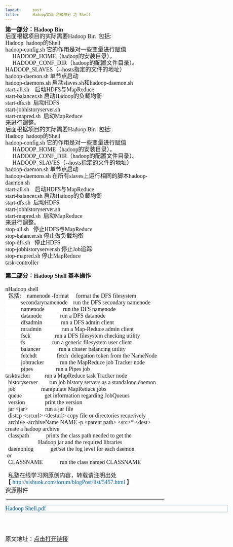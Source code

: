 ```yaml
---
layout:     post
title:      Hadoop实战-初级部分 之 Shell
---
```

<div id="article_content" class="article_content clearfix csdn-tracking-statistics" data-pid="blog" data-mod="popu_307" data-dsm="post">
								            <link rel="stylesheet" href="https://csdnimg.cn/release/phoenix/template/css/ck_htmledit_views-f76675cdea.css">
						<div class="htmledit_views" id="content_views">
                
<p></p>
<div class="div_content_text_all" style="border:0px;overflow:hidden;line-height:1.5em;">
<div class="O" style="border-width:0px;overflow:hidden;">
<div style="border-width:0px;overflow:hidden;">
<div class="O" style="border-width:0px;overflow:hidden;">
<div style="border-width:0px;overflow:hidden;"><span style="background-color:rgb(255,255,255);"><span style="font-family:'Comic Sans MS';font-size:18px;"><strong>第一部分：Hadoop Bin</strong></span></span></div>
<div style="border-width:0px;overflow:hidden;">
<div class="O" style="border-width:0px;overflow:hidden;">
<div style="border-width:0px;overflow:hidden;"><span style="background-color:rgb(255,255,255);"><span style="font-family:'Comic Sans MS';font-size:18px;">后面根据项目的实际需要Hadoop Bin  包括:</span></span></div>
<div style="border-width:0px;overflow:hidden;"><span style="background-color:rgb(255,255,255);"><span style="font-family:'Comic Sans MS';font-size:18px;">Hadoop  hadoop的Shell</span></span></div>
<div style="border-width:0px;overflow:hidden;"><span style="background-color:rgb(255,255,255);"><span style="font-family:'Comic Sans MS';font-size:18px;">hadoop-config.sh 它的作用是对一些变量进行赋值</span></span></div>
<div style="border-width:0px;overflow:hidden;"><span style="background-color:rgb(255,255,255);"><span style="font-family:'Comic Sans MS';font-size:18px;">     HADOOP_HOME（hadoop的安装目录）。</span></span></div>
<div style="border-width:0px;overflow:hidden;"><span style="background-color:rgb(255,255,255);"><span style="font-family:'Comic Sans MS';font-size:18px;">     HADOOP_CONF_DIR（hadoop的配置文件目录）。HADOOP_SLAVES（--hosts指定的文件的地址）</span></span></div>
<div style="border-width:0px;overflow:hidden;"><span style="background-color:rgb(255,255,255);"><span style="font-family:'Comic Sans MS';font-size:18px;">hadoop-daemon.sh 单节点启动</span></span></div>
<div style="border-width:0px;overflow:hidden;"><span style="background-color:rgb(255,255,255);"><span style="font-family:'Comic Sans MS';font-size:18px;">hadoop-daemons.sh 启动slaves.sh和hadoop-daemon.sh</span></span></div>
<div style="border-width:0px;overflow:hidden;"><span style="background-color:rgb(255,255,255);"><span style="font-family:'Comic Sans MS';font-size:18px;">start-all.sh    启动HDFS与MapReduce</span></span></div>
<div style="border-width:0px;overflow:hidden;"><span style="background-color:rgb(255,255,255);"><span style="font-family:'Comic Sans MS';font-size:18px;">start-balancer.sh 启动Hadoop的负载均衡</span></span></div>
<div style="border-width:0px;overflow:hidden;"><span style="background-color:rgb(255,255,255);"><span style="font-family:'Comic Sans MS';font-size:18px;">start-dfs.sh  启动HDFS</span></span></div>
<div style="border-width:0px;overflow:hidden;"><span style="background-color:rgb(255,255,255);"><span style="font-family:'Comic Sans MS';font-size:18px;">start-jobhistoryserver.sh</span></span></div>
<div style="border-width:0px;overflow:hidden;"><span style="background-color:rgb(255,255,255);"><span style="font-family:'Comic Sans MS';font-size:18px;">start-mapred.sh  启动MapReduce</span></span></div>
<div style="border-width:0px;overflow:hidden;"><span style="background-color:rgb(255,255,255);"><span style="font-family:'Comic Sans MS';font-size:18px;">来进行调整。</span></span></div>
<div style="border-width:0px;overflow:hidden;">
<div class="O" style="border-width:0px;overflow:hidden;">
<div style="border-width:0px;overflow:hidden;"><span style="background-color:rgb(255,255,255);"><span style="font-family:'Comic Sans MS';font-size:18px;">后面根据项目的实际需要Hadoop Bin  包括:</span></span></div>
<div style="border-width:0px;overflow:hidden;"><span style="background-color:rgb(255,255,255);"><span style="font-family:'Comic Sans MS';font-size:18px;">Hadoop  hadoop的Shell</span></span></div>
<div style="border-width:0px;overflow:hidden;"><span style="background-color:rgb(255,255,255);"><span style="font-family:'Comic Sans MS';font-size:18px;">hadoop-config.sh 它的作用是对一些变量进行赋值</span></span></div>
<div style="border-width:0px;overflow:hidden;"><span style="background-color:rgb(255,255,255);"><span style="font-family:'Comic Sans MS';font-size:18px;">     HADOOP_HOME（hadoop的安装目录）。</span></span></div>
<div style="border-width:0px;overflow:hidden;"><span style="background-color:rgb(255,255,255);"><span style="font-family:'Comic Sans MS';font-size:18px;">     HADOOP_CONF_DIR（hadoop的配置文件目录）。</span></span></div>
<div style="border-width:0px;overflow:hidden;"><span style="background-color:rgb(255,255,255);"><span style="font-family:'Comic Sans MS';font-size:18px;">     HADOOP_SLAVES（--hosts指定的文件的地址）</span></span></div>
<div style="border-width:0px;overflow:hidden;"><span style="background-color:rgb(255,255,255);"><span style="font-family:'Comic Sans MS';font-size:18px;">hadoop-daemon.sh 单节点启动</span></span></div>
<div style="border-width:0px;overflow:hidden;"><span style="background-color:rgb(255,255,255);"><span style="font-family:'Comic Sans MS';font-size:18px;">hadoop-daemons.sh 在所有slaves上运行相同的脚本hadoop-daemon.sh</span></span></div>
<div style="border-width:0px;overflow:hidden;"><span style="background-color:rgb(255,255,255);"><span style="font-family:'Comic Sans MS';font-size:18px;">start-all.sh    启动HDFS与MapReduce</span></span></div>
<div style="border-width:0px;overflow:hidden;"><span style="background-color:rgb(255,255,255);"><span style="font-family:'Comic Sans MS';font-size:18px;">start-balancer.sh 启动Hadoop的负载均衡</span></span></div>
<div style="border-width:0px;overflow:hidden;"><span style="background-color:rgb(255,255,255);"><span style="font-family:'Comic Sans MS';font-size:18px;">start-dfs.sh  启动HDFS</span></span></div>
<div style="border-width:0px;overflow:hidden;"><span style="background-color:rgb(255,255,255);"><span style="font-family:'Comic Sans MS';font-size:18px;">start-jobhistoryserver.sh</span></span></div>
<div style="border-width:0px;overflow:hidden;"><span style="background-color:rgb(255,255,255);"><span style="font-family:'Comic Sans MS';font-size:18px;">start-mapred.sh  启动MapReduce</span></span></div>
<div style="border-width:0px;overflow:hidden;"><span style="background-color:rgb(255,255,255);"><span style="font-family:'Comic Sans MS';font-size:18px;">来进行调整。</span></span></div>
<div style="border-width:0px;overflow:hidden;">
<div class="O" style="border-width:0px;overflow:hidden;">
<div style="border-width:0px;overflow:hidden;"><span style="background-color:rgb(255,255,255);"><span style="font-family:'Comic Sans MS';font-size:18px;">stop-all.sh   停止HDFS与MapReduce</span></span></div>
<div style="border-width:0px;overflow:hidden;"><span style="background-color:rgb(255,255,255);"><span style="font-family:'Comic Sans MS';font-size:18px;">stop-balancer.sh 停止做负载均衡</span></span></div>
<div style="border-width:0px;overflow:hidden;"><span style="background-color:rgb(255,255,255);"><span style="font-family:'Comic Sans MS';font-size:18px;">stop-dfs.sh   停止HDFS</span></span></div>
<div style="border-width:0px;overflow:hidden;"><span style="background-color:rgb(255,255,255);"><span style="font-family:'Comic Sans MS';font-size:18px;">stop-jobhistoryserver.sh 停止Job追踪</span></span></div>
<div style="border-width:0px;overflow:hidden;"><span style="background-color:rgb(255,255,255);"><span style="font-family:'Comic Sans MS';font-size:18px;">stop-mapred.sh 停止MapReduce</span></span></div>
<div style="border-width:0px;overflow:hidden;"><span style="background-color:rgb(255,255,255);"><span style="font-family:'Comic Sans MS';font-size:18px;">task-controller</span></span></div>
<div style="border-width:0px;overflow:hidden;"><span style="background-color:rgb(255,255,255);"><span style="font-family:'Comic Sans MS';font-size:18px;"><br></span></span></div>
<div style="border-width:0px;overflow:hidden;">
<div class="O" style="border-width:0px;overflow:hidden;">
<div style="border-width:0px;overflow:hidden;"><span style="background-color:rgb(255,255,255);"><span style="font-family:'Comic Sans MS';font-size:18px;"><strong>第二部分：Hadoop Shell 基本操作</strong></span></span></div>
<div style="border-width:0px;overflow:hidden;"><span style="background-color:rgb(255,255,255);"><span style="font-family:'Comic Sans MS';font-size:18px;"> </span></span>
<div class="O" style="border-width:0px;overflow:hidden;">
<div style="border-width:0px;overflow:hidden;"><span style="background-color:rgb(255,255,255);"><span style="font-family:'Comic Sans MS';font-size:18px;">nHadoop shell</span></span></div>
<div style="border-width:0px;overflow:hidden;"><span style="background-color:rgb(255,255,255);"><span style="font-family:'Comic Sans MS';font-size:18px;">  包括:    namenode -format     format the DFS filesystem</span></span></div>
<div style="border-width:0px;overflow:hidden;"><span style="background-color:rgb(255,255,255);"><span style="font-family:'Comic Sans MS';font-size:18px;">           secondarynamenode    run the DFS secondary namenode</span></span></div>
<div style="border-width:0px;overflow:hidden;"><span style="background-color:rgb(255,255,255);"><span style="font-family:'Comic Sans MS';font-size:18px;">           namenode             run the DFS namenode</span></span></div>
<div style="border-width:0px;overflow:hidden;"><span style="background-color:rgb(255,255,255);"><span style="font-family:'Comic Sans MS';font-size:18px;">           datanode             run a DFS datanode</span></span></div>
<div style="border-width:0px;overflow:hidden;"><span style="background-color:rgb(255,255,255);"><span style="font-family:'Comic Sans MS';font-size:18px;">           dfsadmin             run a DFS admin client</span></span></div>
<div style="border-width:0px;overflow:hidden;"><span style="background-color:rgb(255,255,255);"><span style="font-family:'Comic Sans MS';font-size:18px;">           mradmin              run a Map-Reduce admin client</span></span></div>
<div style="border-width:0px;overflow:hidden;"><span style="background-color:rgb(255,255,255);"><span style="font-family:'Comic Sans MS';font-size:18px;">           fsck                 run a DFS filesystem checking utility</span></span></div>
<div style="border-width:0px;overflow:hidden;"><span style="background-color:rgb(255,255,255);"><span style="font-family:'Comic Sans MS';font-size:18px;">           fs                   run a generic filesystem user client</span></span></div>
<div style="border-width:0px;overflow:hidden;"><span style="background-color:rgb(255,255,255);"><span style="font-family:'Comic Sans MS';font-size:18px;">           balancer             run a cluster balancing utility</span></span></div>
<div style="border-width:0px;overflow:hidden;"><span style="background-color:rgb(255,255,255);"><span style="font-family:'Comic Sans MS';font-size:18px;">           fetchdt              fetch  delegation token from the NameNode</span></span></div>
<div style="border-width:0px;overflow:hidden;"><span style="background-color:rgb(255,255,255);"><span style="font-family:'Comic Sans MS';font-size:18px;">           jobtracker           run the MapReduce job Tracker node</span></span></div>
<div style="border-width:0px;overflow:hidden;"><span style="background-color:rgb(255,255,255);"><span style="font-family:'Comic Sans MS';font-size:18px;">           pipes                run a Pipes job</span></span></div>
<div style="border-width:0px;overflow:hidden;">
<div class="O" style="border-width:0px;overflow:hidden;">
<div style="border-width:0px;overflow:hidden;"><span style="background-color:rgb(255,255,255);"><span style="font-family:'Comic Sans MS';font-size:18px;">tasktracker          run a MapReduce task Tracker node</span></span></div>
<div style="border-width:0px;overflow:hidden;"><span style="background-color:rgb(255,255,255);"><span style="font-family:'Comic Sans MS';font-size:18px;">  historyserver        run job history servers as a standalone daemon</span></span></div>
<div style="border-width:0px;overflow:hidden;"><span style="background-color:rgb(255,255,255);"><span style="font-family:'Comic Sans MS';font-size:18px;">  job                  manipulate MapReduce jobs</span></span></div>
<div style="border-width:0px;overflow:hidden;"><span style="background-color:rgb(255,255,255);"><span style="font-family:'Comic Sans MS';font-size:18px;">  queue                get information regarding JobQueues</span></span></div>
<div style="border-width:0px;overflow:hidden;"><span style="background-color:rgb(255,255,255);"><span style="font-family:'Comic Sans MS';font-size:18px;">  version              print the version</span></span></div>
<div style="border-width:0px;overflow:hidden;"><span style="background-color:rgb(255,255,255);"><span style="font-family:'Comic Sans MS';font-size:18px;">  jar &lt;jar&gt;            run a jar file</span></span></div>
<div style="border-width:0px;overflow:hidden;"><span style="background-color:rgb(255,255,255);"><span style="font-family:'Comic Sans MS';font-size:18px;">  distcp &lt;srcurl&gt; &lt;desturl&gt; copy file or directories recursively</span></span></div>
<div style="border-width:0px;overflow:hidden;"><span style="background-color:rgb(255,255,255);"><span style="font-family:'Comic Sans MS';font-size:18px;">  archive -archiveName NAME -p &lt;parent path&gt; &lt;src&gt;* &lt;dest&gt; create a hadoop archive</span></span></div>
<div style="border-width:0px;overflow:hidden;"><span style="background-color:rgb(255,255,255);"><span style="font-family:'Comic Sans MS';font-size:18px;">  classpath            prints the class path needed to get the</span></span></div>
<div style="border-width:0px;overflow:hidden;"><span style="background-color:rgb(255,255,255);"><span style="font-family:'Comic Sans MS';font-size:18px;">                       Hadoop jar and the required libraries</span></span></div>
<div style="border-width:0px;overflow:hidden;"><span style="background-color:rgb(255,255,255);"><span style="font-family:'Comic Sans MS';font-size:18px;">  daemonlog            get/set the log level for each daemon</span></span></div>
<div style="border-width:0px;overflow:hidden;"><span style="background-color:rgb(255,255,255);"><span style="font-family:'Comic Sans MS';font-size:18px;"> or</span></span></div>
<div style="border-width:0px;overflow:hidden;"><span style="background-color:rgb(255,255,255);"><span style="font-family:'Comic Sans MS';font-size:18px;">  CLASSNAME            run the class named CLASSNAME</span></span></div>
<div style="border-width:0px;overflow:hidden;"><span style="background-color:rgb(255,255,255);"><span style="font-family:'Comic Sans MS';font-size:18px;"> </span></span></div>
<div style="border-width:0px;overflow:hidden;"><span style="background-color:rgb(255,255,255);"><span style="font-family:'Comic Sans MS';font-size:18px;">  <span>私塾在线学习网原创内容，转载请注明出处【 <a href="http://sishuok.com/forum/blogPost/list/5457.html" rel="nofollow" style="color:rgb(0,94,167);text-decoration:none;">http://sishuok.com/forum/blogPost/list/5457.html</a></span> <span>】</span></span></span></div>
</div>
</div>
</div>
</div>
</div>
</div>
</div>
</div>
</div>
</div>
</div>
</div>
</div>
</div>
</div>
</div>
<div style="border-width:0px;overflow:hidden;width:700px;">
<span style="background-color:rgb(255,255,255);"><span style="font-family:'Comic Sans MS';font-size:18px;">资源附件</span></span></div>
<hr style="border-style:solid;border-color:rgb(223,223,223);"><div style="border:1px solid rgb(170,187,204);overflow:hidden;width:700px;">
<a href="http://sishuok.com/forum/download?filename=2012/8/9/fb0f2c2478e073d1fb4038d7dde8c391__Hadoop%20Shell.pdf" rel="nofollow" style="color:rgb(0,94,167);text-decoration:none;background-color:rgb(255,255,255);"><span style="font-family:'Comic Sans MS';font-size:18px;">Hadoop
 Shell.pdf</span></a></div>
<span style="background-color:rgb(255,255,255);"><span style="font-family:'Comic Sans MS';font-size:18px;"><br></span></span>
<p></p>
<p><span style="background-color:rgb(255,255,255);"><span style="font-family:'Comic Sans MS';font-size:18px;"><br></span></span></p>
<p><span style="background-color:rgb(255,255,255);"><span style="font-family:'Comic Sans MS';font-size:18px;">原文地址：<a href="http://sishuok.com/forum/blogPost/list/40/5457.html#34329" rel="nofollow">点击打开链接</a></span></span></p>
            </div>
                </div>